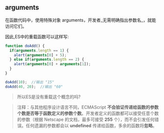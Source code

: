 ## arguments

在函数代码中，使用特殊对象 arguments，开发者_无需明确指出参数名_，就能访问它们。



因此,ES中的重载函数可以这样写:

```js
function doAdd() {
  if(arguments.length == 1) {
    alert(arguments[0] + 5);
  } else if(arguments.length == 2) {
    alert(arguments[0] + arguments[1]);
  }
}

doAdd(10);	//输出 "15"
doAdd(40, 20);	//输出 "60"
```

> 所以ES是没有重载这个概念的吗?



> 注释：与其他程序设计语言不同，ECMAScript **不会验证传递给函数的参数个数是否等于函数定义的参数个数**。开发者定义的函数都可以接受任意个数的参数（根据 Netscape 的文档，最多可接受 **255** 个），而不会引发任何错误。任何遗漏的参数都会以 **undefined** 传递给函数，多余的函数将**忽略**。



